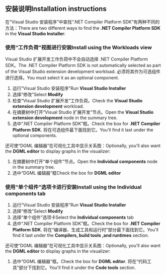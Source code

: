 ## <a name="installation-instructions"></a><span data-ttu-id="df1c2-101">安装说明</span><span class="sxs-lookup"><span data-stu-id="df1c2-101">Installation instructions</span></span> 

<span data-ttu-id="df1c2-102">在“Visual Studio 安装程序”中查找“.NET Compiler Platform SDK”有两种不同的方法：</span><span class="sxs-lookup"><span data-stu-id="df1c2-102">There are two different ways to find the **.NET Compiler Platform SDK** in the **Visual Studio Installer**:</span></span>

### <a name="install-using-the-workloads-view"></a><span data-ttu-id="df1c2-103">使用“工作负荷”视图进行安装</span><span class="sxs-lookup"><span data-stu-id="df1c2-103">Install using the Workloads view</span></span>

<span data-ttu-id="df1c2-104">Visual Studio 扩展开发工作负荷中不会自动选择 .NET Compiler Platform SDK。</span><span class="sxs-lookup"><span data-stu-id="df1c2-104">The .NET Compiler Platform SDK is not automatically selected as part of the Visual Studio extension development workload.</span></span> <span data-ttu-id="df1c2-105">必须将其作为可选组件进行选择。</span><span class="sxs-lookup"><span data-stu-id="df1c2-105">You must select it as an optional component.</span></span>

1. <span data-ttu-id="df1c2-106">运行“Visual Studio 安装程序”</span><span class="sxs-lookup"><span data-stu-id="df1c2-106">Run **Visual Studio Installer**</span></span> 
1. <span data-ttu-id="df1c2-107">选择“修改”</span><span class="sxs-lookup"><span data-stu-id="df1c2-107">Select **Modify**</span></span> 
1. <span data-ttu-id="df1c2-108">检查“Visual Studio 扩展开发”工作负荷。</span><span class="sxs-lookup"><span data-stu-id="df1c2-108">Check the **Visual Studio extension development** workload.</span></span>
1. <span data-ttu-id="df1c2-109">在摘要树中打开“Visual Studio 扩展开发”节点。</span><span class="sxs-lookup"><span data-stu-id="df1c2-109">Open the **Visual Studio extension development** node in the summary tree.</span></span>
1. <span data-ttu-id="df1c2-110">选中“.NET Compiler Platform SDK”框。</span><span class="sxs-lookup"><span data-stu-id="df1c2-110">Check the box for **.NET Compiler Platform SDK**.</span></span> <span data-ttu-id="df1c2-111">将在可选组件最下面找到它。</span><span class="sxs-lookup"><span data-stu-id="df1c2-111">You'll find it last under the optional components.</span></span>

<span data-ttu-id="df1c2-112">还可使“DGML 编辑器”在可视化工具中显示关系图：</span><span class="sxs-lookup"><span data-stu-id="df1c2-112">Optionally, you'll also want the **DGML editor** to display graphs in the visualizer:</span></span>

1. <span data-ttu-id="df1c2-113">在摘要树中打开“单个组件”节点。</span><span class="sxs-lookup"><span data-stu-id="df1c2-113">Open the **Individual components** node in the summary tree.</span></span>
1. <span data-ttu-id="df1c2-114">选中“DGML 编辑器”框</span><span class="sxs-lookup"><span data-stu-id="df1c2-114">Check the box for **DGML editor**</span></span>

### <a name="install-using-the-individual-components-tab"></a><span data-ttu-id="df1c2-115">使用“单个组件”选项卡进行安装</span><span class="sxs-lookup"><span data-stu-id="df1c2-115">Install using the Individual components tab</span></span>

1. <span data-ttu-id="df1c2-116">运行“Visual Studio 安装程序”</span><span class="sxs-lookup"><span data-stu-id="df1c2-116">Run **Visual Studio Installer**</span></span> 
1. <span data-ttu-id="df1c2-117">选择“修改”</span><span class="sxs-lookup"><span data-stu-id="df1c2-117">Select **Modify**</span></span> 
1. <span data-ttu-id="df1c2-118">选择“单个组件”选项卡</span><span class="sxs-lookup"><span data-stu-id="df1c2-118">Select the **Individual components** tab</span></span> 
1. <span data-ttu-id="df1c2-119">选中“.NET Compiler Platform SDK”框。</span><span class="sxs-lookup"><span data-stu-id="df1c2-119">Check the box for **.NET Compiler Platform SDK**.</span></span> <span data-ttu-id="df1c2-120">将在“编译器、生成工具和运行时”部分最下面找到它。</span><span class="sxs-lookup"><span data-stu-id="df1c2-120">You'll find it last under the **Compilers, build tools ,and runtimes** section.</span></span>

<span data-ttu-id="df1c2-121">还可使“DGML 编辑器”在可视化工具中显示关系图：</span><span class="sxs-lookup"><span data-stu-id="df1c2-121">Optionally, you'll also want the **DGML editor** to display graphs in the visualizer:</span></span>

1. <span data-ttu-id="df1c2-122">选中“DGML 编辑器”框。</span><span class="sxs-lookup"><span data-stu-id="df1c2-122">Check the box for **DGML editor**.</span></span> <span data-ttu-id="df1c2-123">将在“代码工具”部分下找到它。</span><span class="sxs-lookup"><span data-stu-id="df1c2-123">You'll find it under the **Code tools** section.</span></span>
